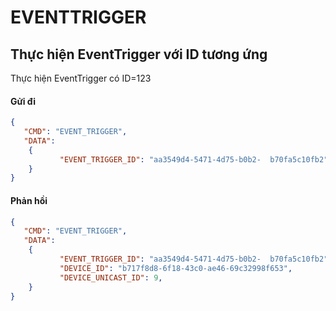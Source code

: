 
# EVENTTRIGGER
## Thực hiện EventTrigger với ID tương ứng
Thực hiện EventTrigger có ID=123
#### Gửi đi

```json
{
   "CMD": "EVENT_TRIGGER",
   "DATA": 
    {
           "EVENT_TRIGGER_ID": "aa3549d4-5471-4d75-b0b2-  b70fa5c10fb2"
    }    
}

```

#### Phản hồi
```json
{
   "CMD": "EVENT_TRIGGER",
   "DATA": 
    {
           "EVENT_TRIGGER_ID": "aa3549d4-5471-4d75-b0b2-  b70fa5c10fb2",
           "DEVICE_ID": "b717f8d8-6f18-43c0-ae46-69c32998f653", 
           "DEVICE_UNICAST_ID": 9,
    }    
}

```


